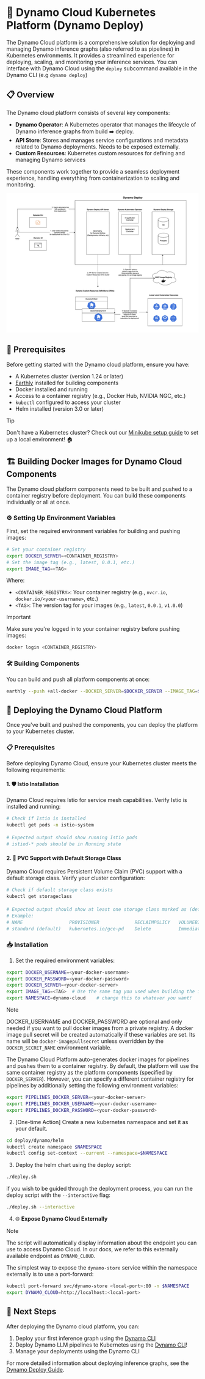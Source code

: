 <!--
SPDX-FileCopyrightText: Copyright (c) 2025 NVIDIA CORPORATION & AFFILIATES. All rights reserved.
SPDX-License-Identifier: Apache-2.0

Licensed under the Apache License, Version 2.0 (the "License");
you may not use this file except in compliance with the License.
You may obtain a copy of the License at

http://www.apache.org/licenses/LICENSE-2.0

Unless required by applicable law or agreed to in writing, software
distributed under the License is distributed on an "AS IS" BASIS,
WITHOUT WARRANTIES OR CONDITIONS OF ANY KIND, either express or implied.
See the License for the specific language governing permissions and
limitations under the License.
-->

# 🚀 Dynamo Cloud Kubernetes Platform (Dynamo Deploy)

The Dynamo Cloud platform is a comprehensive solution for deploying and managing Dynamo inference graphs (also referred to as pipelines) in Kubernetes environments. It provides a streamlined experience for deploying, scaling, and monitoring your inference services. You can interface with Dynamo Cloud using the `deploy` subcommand available in the Dynamo CLI (e.g `dynamo deploy`)

## 📋 Overview

The Dynamo cloud platform consists of several key components:

- **Dynamo Operator**: A Kubernetes operator that manages the lifecycle of Dynamo inference graphs from build ➡️ deploy.
- **API Store**: Stores and manages service configurations and metadata related to Dynamo deployments. Needs to be exposed externally.
- **Custom Resources**: Kubernetes custom resources for defining and managing Dynamo services

These components work together to provide a seamless deployment experience, handling everything from containerization to scaling and monitoring.

![Dynamo Deploy](../../images/dynamo-deploy.png)

## 🎯 Prerequisites

Before getting started with the Dynamo cloud platform, ensure you have:

- A Kubernetes cluster (version 1.24 or later)
- [Earthly](https://earthly.dev/) installed for building components
- Docker installed and running
- Access to a container registry (e.g., Docker Hub, NVIDIA NGC, etc.)
- `kubectl` configured to access your cluster
- Helm installed (version 3.0 or later)

> [!TIP]
> Don't have a Kubernetes cluster? Check out our [Minikube setup guide](./minikube.md) to set up a local environment! 🏠

## 🏗️ Building Docker Images for Dynamo Cloud Components

The Dynamo cloud platform components need to be built and pushed to a container registry before deployment. You can build these components individually or all at once.

### ⚙️ Setting Up Environment Variables

First, set the required environment variables for building and pushing images:

```bash
# Set your container registry
export DOCKER_SERVER=<CONTAINER_REGISTRY>
# Set the image tag (e.g., latest, 0.0.1, etc.)
export IMAGE_TAG=<TAG>
```

Where:
- `<CONTAINER_REGISTRY>`: Your container registry (e.g., `nvcr.io`, `docker.io/<your-username>`, etc.)
- `<TAG>`: The version tag for your images (e.g., `latest`, `0.0.1`, `v1.0.0`)

> [!IMPORTANT]
> Make sure you're logged in to your container registry before pushing images:
> ```bash
> docker login <CONTAINER_REGISTRY>
> ```

### 🛠️ Building Components

You can build and push all platform components at once:

```bash
earthly --push +all-docker --DOCKER_SERVER=$DOCKER_SERVER --IMAGE_TAG=$IMAGE_TAG
```

## 🚀 Deploying the Dynamo Cloud Platform

Once you've built and pushed the components, you can deploy the platform to your Kubernetes cluster.

### 📋 Prerequisites

Before deploying Dynamo Cloud, ensure your Kubernetes cluster meets the following requirements:

#### 1. 🛡️ Istio Installation
Dynamo Cloud requires Istio for service mesh capabilities. Verify Istio is installed and running:

```bash
# Check if Istio is installed
kubectl get pods -n istio-system

# Expected output should show running Istio pods
# istiod-* pods should be in Running state
```

#### 2. 💾 PVC Support with Default Storage Class
Dynamo Cloud requires Persistent Volume Claim (PVC) support with a default storage class. Verify your cluster configuration:

```bash
# Check if default storage class exists
kubectl get storageclass

# Expected output should show at least one storage class marked as (default)
# Example:
# NAME                 PROVISIONER             RECLAIMPOLICY   VOLUMEBINDINGMODE      ALLOWVOLUMEEXPANSION   AGE
# standard (default)   kubernetes.io/gce-pd    Delete          Immediate              true                   1d
```

### 📥 Installation

1. Set the required environment variables:
```bash
export DOCKER_USERNAME=<your-docker-username>
export DOCKER_PASSWORD=<your-docker-password>
export DOCKER_SERVER=<your-docker-server>
export IMAGE_TAG=<TAG>  # Use the same tag you used when building the images
export NAMESPACE=dynamo-cloud    # change this to whatever you want!
```

> [!NOTE]
> DOCKER_USERNAME and DOCKER_PASSWORD are optional and only needed if you want to pull docker images from a private registry.
> A docker image pull secret will be created automatically if these variables are set. Its name will be `docker-imagepullsecret` unless overridden by the `DOCKER_SECRET_NAME` environment variable.

The Dynamo Cloud Platform auto-generates docker images for pipelines and pushes them to a container registry.
By default, the platform will use the same container registry as the platform components (specified by `DOCKER_SERVER`).
However, you can specify a different container registry for pipelines by additionally setting the following environment variables:

```bash
export PIPELINES_DOCKER_SERVER=<your-docker-server>
export PIPELINES_DOCKER_USERNAME=<your-docker-username>
export PIPELINES_DOCKER_PASSWORD=<your-docker-password>
```

2. [One-time Action] Create a new kubernetes namespace and set it as your default.

```bash
cd deploy/dynamo/helm
kubectl create namespace $NAMESPACE
kubectl config set-context --current --namespace=$NAMESPACE
```

3. Deploy the helm chart using the deploy script:

```bash
./deploy.sh
```

if you wish to be guided through the deployment process, you can run the deploy script with the `--interactive` flag:

```bash
./deploy.sh --interactive
```

4. 🌐 **Expose Dynamo Cloud Externally**

> [!NOTE]
> The script will automatically display information about the endpoint you can use to access Dynamo Cloud. In our docs, we refer to this externally available endpoint as `DYNAMO_CLOUD`.

The simplest way to expose the `dynamo-store` service within the namespace externally is to use a port-forward:

```bash
kubectl port-forward svc/dynamo-store <local-port>:80 -n $NAMESPACE
export DYNAMO_CLOUD=http://localhost:<local-port>
```

## 🎯 Next Steps

After deploying the Dynamo cloud platform, you can:

1. Deploy your first inference graph using the [Dynamo CLI](operator_deployment.md)
2. Deploy Dynamo LLM pipelines to Kubernetes using the [Dynamo CLI](../../examples/llm_deployment.md)!
3. Manage your deployments using the Dynamo CLI

For more detailed information about deploying inference graphs, see the [Dynamo Deploy Guide](README.md).
